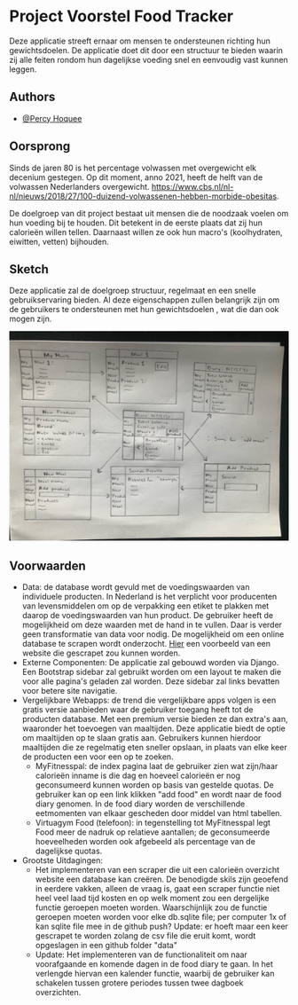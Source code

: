 
# Project Voorstel Food Tracker
Deze applicatie streeft ernaar om mensen te ondersteunen richting
hun gewichtsdoelen. 
De applicatie doet dit door een structuur te bieden waarin zij alle 
feiten rondom hun dagelijkse voeding snel en eenvoudig vast kunnen
leggen.










## Authors

- [@Percy Hoquee](https://github.com/PercyHoquee)


## Oorsprong
Sinds de jaren 80 is het percentage volwassen met overgewicht 
elk decenium gestegen. 
Op dit moment, anno 2021, heeft de helft van de volwassen
Nederlanders overgewicht. 
https://www.cbs.nl/nl-nl/nieuws/2018/27/100-duizend-volwassenen-hebben-morbide-obesitas.

De doelgroep van dit project bestaat uit mensen die de noodzaak
voelen om hun voeding bij te houden. 
Dit betekent in de eerste plaats dat zij hun calorieën willen 
tellen. 
Daarnaast willen ze ook hun macro's (koolhydraten, eiwitten,
vetten) bijhouden.
 
## Sketch
Deze applicatie zal de doelgroep structuur, regelmaat en een
snelle gebruikservaring bieden. 
Al deze eigenschappen zullen belangrijk zijn om de gebruikers 
te ondersteunen met hun gewichtsdoelen
, wat die dan ook mogen zijn. 

![Food Tracker](doc/foto_proposal.jpeg)
## Voorwaarden
- Data: 
    de database wordt gevuld met de voedingswaarden van individuele
    producten. In Nederland is het verplicht voor producenten van
    levensmiddelen om op de verpakking een etiket te plakken met
    daarop de voedingswaarden van hun product.
    De gebruiker heeft de mogelijkheid om deze waarden met de 
    hand in te vullen. 
    Daar is verder geen transformatie van data 
    voor nodig. 
    De mogelijkheid om een online database te scrapen 
    wordt onderzocht. [Hier](https://www.calorietabel.nl/index.php?idd=a)
    een voorbeeld van een website die 
    gescrapet zou kunnen worden. 
- Externe Componenten:
    De applicatie zal gebouwd worden via Django. Een 
    Bootstrap sidebar zal gebruikt worden om een layout te maken
    die voor alle pagina's geladen zal worden. 
    Deze sidebar zal links bevatten voor betere site navigatie.
- Vergelijkbare Webapps: 
    de trend die vergelijkbare apps volgen is een gratis versie 
    aanbieden waar de gebruiker toegang heeft tot de producten 
    database. 
    Met een premium versie bieden ze dan extra's aan, waaronder 
    het toevoegen van maaltijden. Deze applicatie biedt de optie om
    maaltijden op te slaan gratis aan. Gebruikers kunnen hierdoor 
    maaltijden die ze regelmatig eten sneller opslaan, in plaats
    van elke keer de producten een voor een op te zoeken.
    - MyFitnesspal: 
        de index pagina laat de gebruiker zien wat zijn/haar 
        calorieën inname is die dag en hoeveel calorieën er nog 
        geconsumeerd kunnen worden op basis van gestelde quotas.
        De gebruiker kan op een link klikken "add food" en wordt 
        naar de food diary genomen. 
        In de food diary worden de verschillende eetmomenten van 
        elkaar gescheden door middel van html tabellen. 
    - Virtuagym Food (telefoon): 
        in tegenstelling tot MyFitnesspal legt Food meer de nadruk
        op relatieve aantallen; de geconsumeerde hoeveelheden worden
        ook afgebeeld als percentage van de dagelijkse quotas.
- Grootste Uitdagingen:
    - Het implementeren van een scraper die uit een calorieën 
    overzicht website een database kan creëren. 
    De benodigde skils zijn geoefend in eerdere vakken, alleen de
    vraag is, gaat een scraper functie niet heel veel laad tijd 
    kosten en op welk moment zou een dergelijke functie geroepen
    moeten worden. 
    Waarschijnlijk zou de functie geroepen moeten worden voor elke 
    db.sqlite file; 
    per computer 1x of kan sqlite file mee in de github push?
    Update: er hoeft maar een keer gescrapet te worden zolang de csv
    file die eruit komt, wordt opgeslagen in een github folder "data"
    - Update: Het implementeren van de functionaliteit om naar 
    voorafgaande en komende dagen in de food diary te gaan.
    In het verlengde hiervan een kalender functie, waarbij de
    gebruiker kan schakelen tussen grotere periodes tussen twee
    dagboek overzichten.
    
